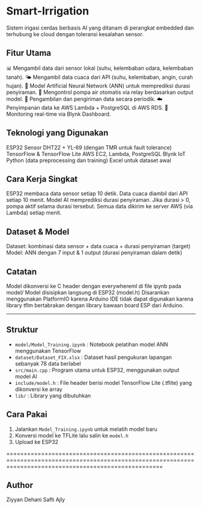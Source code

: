 # Smart-Irrigation
Sistem irigasi cerdas berbasis AI yang ditanam di perangkat embedded dan terhubung ke cloud dengan toleransi kesalahan sensor.

## Fitur Utama
📊 Mengambil data dari sensor lokal (suhu, kelembaban udara, kelembaban tanah).
🌤️ Mengambil data cuaca dari API (suhu, kelembaban, angin, curah hujan).
🧠 Model Artificial Neural Network (ANN) untuk memprediksi durasi penyiraman.
🚿 Mengontrol pompa air otomatis via relay berdasarkan output model.
🔄 Pengambilan dan pengiriman data secara periodik.
☁️ Penyimpanan data ke AWS Lambda + PostgreSQL di AWS RDS.
📱 Monitoring real-time via Blynk Dashboard.

## Teknologi yang Digunakan
ESP32
Sensor DHT22 + YL-69 (dengan TMR untuk fault tolerance)
TensorFlow & TensorFlow Lite
AWS EC2, Lambda, PostgreSQL
Blynk IoT
Python (data preprocessing dan training)
Excel untuk dataset awal

## Cara Kerja Singkat
ESP32 membaca data sensor setiap 10 detik.
Data cuaca diambil dari API setiap 10 menit.
Model AI memprediksi durasi penyiraman.
Jika durasi > 0, pompa aktif selama durasi tersebut.
Semua data dikirim ke server AWS (via Lambda) setiap menit.

## Dataset & Model
Dataset: kombinasi data sensor + data cuaca + durasi penyiraman (target)
Model: ANN dengan 7 input & 1 output (durasi penyiraman dalam detik)

## Catatan
Model dikonversi ke C header dengan everywhereml di file ipynb pada model/
Model disisipkan langsung di ESP32 (model.h)
Disarankan menggunakan PlatformIO karena Arduino IDE tidak dapat digunakan karena library tflm bertabrakan dengan library bawaan board ESP dari Arduino.

--------------------------------------------------------------------------------------------------------------------------------------------------------
## Struktur
- `model/Model_Training.ipynb` : Notebook pelatihan model ANN menggunakan TensorFlow
- `dataset/Dataset_FIX.xlsx` : Dataset hasil pengukuran lapangan sebanyak 78 data berlabel
- `src/main.cpp` : Program utama untuk ESP32, menggunakan output model AI
- `include/model.h` : File header berisi model TensorFlow Lite (.tflite) yang dikonversi ke array
- `lib/` : Library yang dibutuhkan

## Cara Pakai
1. Jalankan `Model_Training.ipynb` untuk melatih model baru
2. Konversi model ke TFLite lalu salin ke `model.h`
3. Upload ke ESP32

=========================================================================================================================================================
## Author
Ziyyan Dehani Safti Ajly
